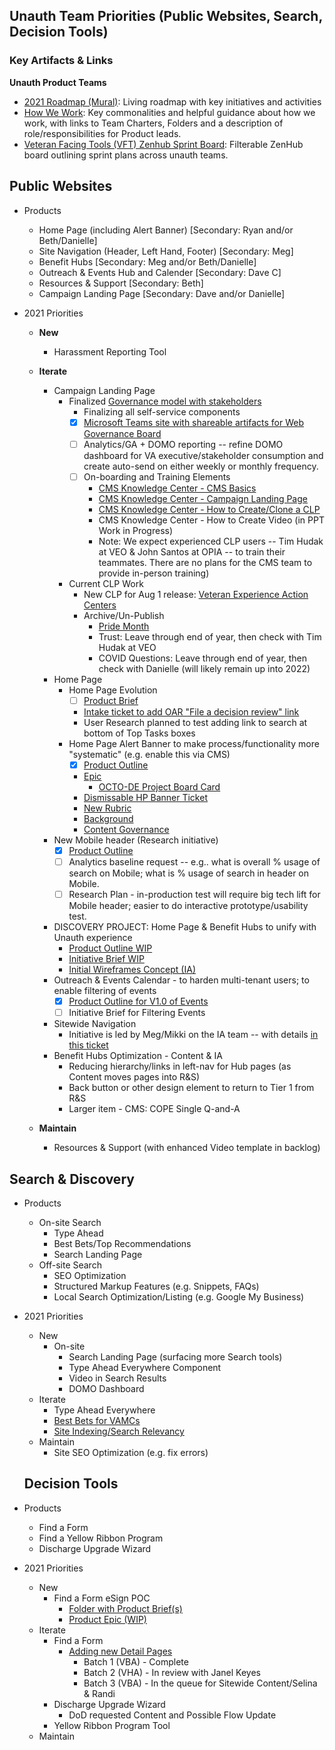 ## Unauth Team Priorities (Public Websites, Search, Decision Tools)

### Key Artifacts & Links

**Unauth Product Teams**

- [2021 Roadmap (Mural)](https://app.mural.co/t/departmentofveteransaffairs9999/m/departmentofveteransaffairs9999/1606233302345/7ce4ecc84a8d04a12dd3de0ef33600ea86611aad?sender=johnhashimoto4253): Living roadmap with key initiatives and activities
- [How We Work](https://github.com/department-of-veterans-affairs/va.gov-team/blob/master/products/public-websites/how-we-work/README.md): Key commonalities and helpful guidance about how we work, with links to Team Charters, Folders and a description of role/responsibilities for Product leads.
- [Veteran Facing Tools (VFT) Zenhub Sprint Board](https://app.zenhub.com/workspaces/vft-59c95ae5fda7577a9b3184f8/board?repos=133843125,31788863): Filterable ZenHub board outlining sprint plans across unauth teams.

## Public Websites 

- Products
  - Home Page (including Alert Banner) [Secondary: Ryan and/or Beth/Danielle]
  - Site Navigation (Header, Left Hand, Footer) [Secondary: Meg]
  - Benefit Hubs [Secondary: Meg and/or Beth/Danielle]
  - Outreach & Events Hub and Calender [Secondary: Dave C]
  - Resources & Support [Secondary: Beth]
  - Campaign Landing Page [Secondary: Dave and/or Danielle]

- 2021 Priorities
  - **New**
    - Harassment Reporting Tool
  - **Iterate**
    - Campaign Landing Page
      - Finalized [Governance model with stakeholders](https://github.com/department-of-veterans-affairs/va.gov-team/blob/master/products/content/tier-2-content-IA-and-design/campaign-landing-page-templates/governance-model/read-me.md)
        - Finalizing all self-service components
        - [X] [Microsoft Teams site with shareable artifacts for Web Governance Board](https://teams.microsoft.com/l/team/19%3a0PwhhN1I-X_rH2qjwRgqZSbQXA8PKa53mL_0OKm-xpM1%40thread.tacv2/conversations?groupId=d791b7ac-7e88-4e65-a956-8abcc683d26f&tenantId=e95f1b23-abaf-45ee-821d-b7ab251ab3bf)
        - [ ] Analytics/GA + DOMO reporting -- refine DOMO dashboard for VA executive/stakeholder consumption and create auto-send on either weekly or monthly frequency.
        - [ ] On-boarding and Training Elements
          - [CMS Knowledge Center - CMS Basics](https://prod.cms.va.gov/help/cms-basics)
          - [CMS Knowledge Center - Campaign Landing Page ](https://prod.cms.va.gov/help/campaign-landing-pages/campaign-landing-pages)
          - [CMS Knowledge Center - How to Create/Clone a CLP](https://prod.cms.va.gov/help/campaign-landing-pages/clone-a-campaign-landing-page)
          - CMS Knowledge Center - How to Create Video (in PPT Work in Progress)
          - Note: We expect experienced CLP users -- Tim Hudak at VEO & John Santos at OPIA -- to train their teammates.  There are no plans for the CMS team to provide in-person training)
      - Current CLP Work
        - New CLP for Aug 1 release: [Veteran Experience Action Centers](https://github.com/department-of-veterans-affairs/va.gov-team/issues/27515)
        - Archive/Un-Publish
          - [Pride Month](https://github.com/department-of-veterans-affairs/va.gov-team/issues/27904)
          - Trust: Leave through end of year, then check with Tim Hudak at VEO
          - COVID Questions: Leave through end of year, then check with Danielle (will likely remain up into 2022)
    - Home Page 
      - Home Page Evolution 
        - [ ] [Product Brief](https://github.com/department-of-veterans-affairs/va.gov-team/blob/master/products/public-websites/home-page/top-tasks-links/product-brief.md)
        - [Intake ticket to add OAR "File a decision review" link](https://github.com/department-of-veterans-affairs/va.gov-team/issues/26276)
        - User Research planned to test adding link to search at bottom of Top Tasks boxes
      - Home Page Alert Banner to make process/functionality more "systematic" (e.g. enable this via CMS)
        - [X] [Product Outline](https://github.com/department-of-veterans-affairs/va.gov-team/blob/master/products/public-websites/home-page-banner/product-outline.md)
        - [Epic](https://github.com/department-of-veterans-affairs/va.gov-team/issues/26991)
          - [OCTO-DE Project Board Card](https://github.com/department-of-veterans-affairs/digital-experience-products/issues/425)
        - [Dismissable HP Banner Ticket](https://github.com/department-of-veterans-affairs/va.gov-team/issues/27240)
        - [New Rubric](https://github.com/department-of-veterans-affairs/va.gov-team/blob/master/products/content/banners/Banner-Alert%20Rubric.md) 
        - [Background](https://github.com/department-of-veterans-affairs/va.gov-team/blob/master/products/content/banners/banner-alerts.md)
        - [Content Governance](https://github.com/department-of-veterans-affairs/va.gov-team/blob/master/products/global/banners/VA.gov-homepage-banner-texts-preapproved-v5-020919.pdf)
     - New Mobile header (Research initiative)
        - [X] [Product Outline](https://github.com/department-of-veterans-affairs/va.gov-team/blob/master/products/public-websites/home-page/new-mobile-header/product-outline.md)
        - [ ] Analytics baseline request -- e.g.. what is overall % usage of search on Mobile; what is % usage of search in header on Mobile. 
        - [ ] Research Plan - in-production test will require big tech lift for Mobile header; easier to do interactive prototype/usability test.
     - DISCOVERY PROJECT: Home Page & Benefit Hubs to unify with Unauth experience
        - [Product Outline WIP](https://github.com/department-of-veterans-affairs/va.gov-team/blob/master/teams/vsa/teams/public-websites/Benefit%20Hub%202.0%20Product%20Outline.md)
        - [Initiative Brief WIP](https://github.com/department-of-veterans-affairs/va.gov-team/blob/master/products/public-websites/Benefit%20Hub/Benefit%20Hub%20Optimization%20Initiative%20Brief.md)
        - [Initial Wireframes Concept (IA)](https://app.mural.co/t/departmentofveteransaffairs9999/m/departmentofveteransaffairs9999/1620919229869/557b3f36f36ae4f6b9b6073ae7fa58263ef64ff9?sender=johnhashimoto4253)
    - Outreach & Events Calendar - to harden multi-tenant users; to enable filtering of events
      - [X] [Product Outline for V1.0 of Events](https://github.com/department-of-veterans-affairs/va.gov-team/blob/master/products/outreach-events/product-outline.md)
      - [ ] Initiative Brief for Filtering Events
    - Sitewide Navigation
      - Initiative is led by Meg/Mikki on the IA team -- with details [in this ticket](https://github.com/department-of-veterans-affairs/digital-experience-products/issues/277)
    - Benefit Hubs Optimization - Content & IA 
      - Reducing hierarchy/links in left-nav for Hub pages (as Content moves pages into R&S)
      - Back button or other design element to return to Tier 1 from R&S
      - Larger item - CMS: COPE Single Q-and-A

  - **Maintain**
    - Resources & Support (with enhanced Video template in backlog)

## Search & Discovery

- Products
  - On-site Search
    - Type Ahead
    - Best Bets/Top Recommendations
    - Search Landing Page
  - Off-site Search 
    - SEO Optimization
    - Structured Markup Features (e.g. Snippets, FAQs)
    - Local Search Optimization/Listing (e.g. Google My Business)

- 2021 Priorities
  - New
    - On-site
      - Search Landing Page (surfacing more Search tools)
      - Type Ahead Everywhere Component
      - Video in Search Results
      - DOMO Dashboard
  - Iterate
    - Type Ahead Everywhere
    - [Best Bets for VAMCs](https://github.com/department-of-veterans-affairs/va.gov-team/issues/25534)
    - [Site Indexing/Search Relevancy](https://github.com/department-of-veterans-affairs/va.gov-team/issues/25556)
  - Maintain
    - Site SEO Optimization (e.g. fix errors)
  
  
  ## Decision Tools
  
- Products
  - Find a Form
  - Find a Yellow Ribbon Program
  - Discharge Upgrade Wizard

- 2021 Priorities
  - New
    - Find a Form eSign POC
      - [Folder with Product Brief(s)](https://github.com/department-of-veterans-affairs/va.gov-team/tree/master/products/find-a-va-form/e-application)
      - [Product Epic (WIP)](https://github.com/department-of-veterans-affairs/va.gov-team/issues/27461)
  - Iterate
    - Find a Form
      - [Adding new Detail Pages](https://github.com/department-of-veterans-affairs/va.gov-team/issues/22726)
        - Batch 1 (VBA) - Complete
        - Batch 2 (VHA) - In review with Janel Keyes
        - Batch 3 (VBA) - In the queue for Sitewide Content/Selina & Randi
    - Discharge Upgrade Wizard
        - DoD requested Content and Possible Flow Update
    - Yellow Ribbon Program Tool
  - Maintain
   

